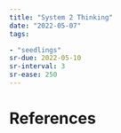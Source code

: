 ```yaml
---
title: "System 2 Thinking"
date: "2022-05-07"
tags:

- "seedlings"
sr-due: 2022-05-10
sr-interval: 3
sr-ease: 250
---
```



# References
